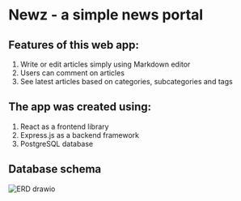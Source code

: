 # Newz - a simple news portal
## Features of this web app:
1. Write or edit articles simply using Markdown editor
2. Users can comment on articles
3. See latest articles based on categories, subcategories and tags
## The app was created using:
1. React as a frontend library
2. Express.js as a backend framework
3. PostgreSQL database
## Database schema
![ERD drawio](https://github.com/mato-m/newz-app/assets/64593617/0ab38e47-798f-43b3-8841-52540549a0f7)
